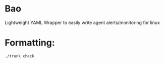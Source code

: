 # Bao

Lightweight YAML Wrapper to easily write agent alerts/monitoring for linux

# Formatting:

```
./trunk check
```
